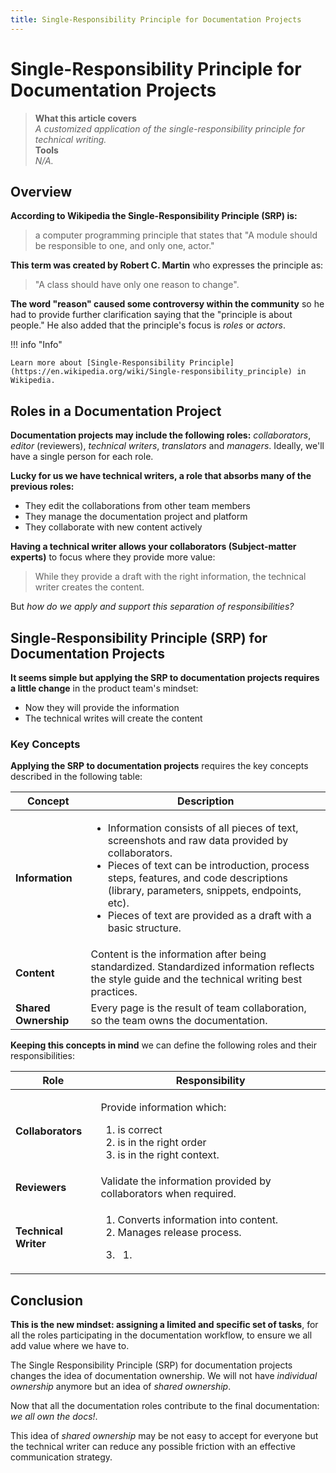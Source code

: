 ```yaml
---
title: Single-Responsibility Principle for Documentation Projects
---
```


# Single-Responsibility Principle for Documentation Projects

> **What this article covers**\
> _A customized application of the single-responsibility principle for technical writing._\
> **Tools**\
> _N/A._

## Overview

**According to Wikipedia the Single-Responsibility Principle (SRP) is:**

> a computer programming principle that states that "A module should be responsible to one, and only one, actor."

**This term was created by Robert C. Martin** who expresses the principle as:

> "A class should have only one reason to change".

**The word "reason" caused some controversy within the community** so he had to provide further clarification saying that the "principle is about people." He also added that the principle's focus is _roles_ or _actors_.

!!! info "Info"

```
Learn more about [Single-Responsibility Principle](https://en.wikipedia.org/wiki/Single-responsibility_principle) in Wikipedia.    

```

## Roles in a Documentation Project

**Documentation projects may include the following roles:** _collaborators_, _editor_ (reviewers), _technical writers_, _translators_ and _managers_. Ideally, we'll have a single person for each role.

**Lucky for us we have technical writers, a role that absorbs many of the previous roles:**

* They edit the collaborations from other team members
* They manage the documentation project and platform
* They collaborate with new content actively

**Having a technical writer allows your collaborators (Subject-matter experts)** to focus where they provide more value:

> While they provide a draft with the right information, the technical writer creates the content. &#x20;

But _how do we apply and support this separation of responsibilities?_

## Single-Responsibility Principle (SRP) for Documentation Projects

**It seems simple but applying the SRP to documentation projects requires a little change** in the product team's mindset:

* Now they will provide the information
* The technical writes will create the content

### Key Concepts

**Applying the SRP to documentation projects** requires the key concepts described in the following table:

| Concept              | Description                                                                                                                                                                                                                                                                                                                          |
| -------------------- | ------------------------------------------------------------------------------------------------------------------------------------------------------------------------------------------------------------------------------------------------------------------------------------------------------------------------------------ |
| **Information**      | <ul><li>Information consists of all pieces of text, screenshots and raw data provided by collaborators.</li><li>Pieces of text can be introduction, process steps, features, and code descriptions (library, parameters, snippets, endpoints, etc).</li><li>Pieces of text are provided as a draft with a basic structure.</li></ul> |
| **Content**          | Content is the information after being standardized. Standardized information reflects the style guide and the technical writing best practices.                                                                                                                                                                                     |
| **Shared Ownership** | Every page is the result of team collaboration, so the team owns the documentation.                                                                                                                                                                                                                                                  |

**Keeping this concepts in mind** we can define the following roles and their responsibilities:

| Role                 | Responsibility                                                                                                               |
| -------------------- | ---------------------------------------------------------------------------------------------------------------------------- |
| **Collaborators**    | <p>Provide information which:</p><ol><li>is correct</li><li>is in the right order</li><li>is in the right context.</li></ol> |
| **Reviewers**        | Validate the information provided by collaborators when required.                                                            |
| **Technical Writer** | <ol><li>Converts information into content.</li><li>Manages release process.</li><li><p></p><ol><li></li></ol></li></ol>      |

## Conclusion

**This is the new mindset: assigning a limited and specific set of tasks**, for all the roles participating in the documentation workflow, to ensure we all add value where we have to.

The Single Responsibility Principle (SRP) for documentation projects changes the idea of documentation ownership. We will not have _individual ownership_ anymore but an idea of _shared ownership_.

Now that all the documentation roles contribute to the final documentation: _we all own the docs!_.

This idea of _shared ownership_ may be not easy to accept for everyone but the technical writer can reduce any possible friction with an effective communication strategy.
